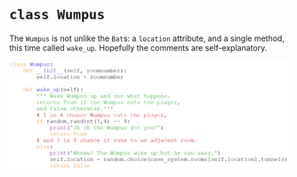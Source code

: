 # `class Wumpus`

The `Wumpus` is not unlike the `Bat`s: a `location` attribute, and a
single method, this time called `wake_up`. Hopefully the comments are
self-explanatory.

![](13_class_wumpus_py.png)